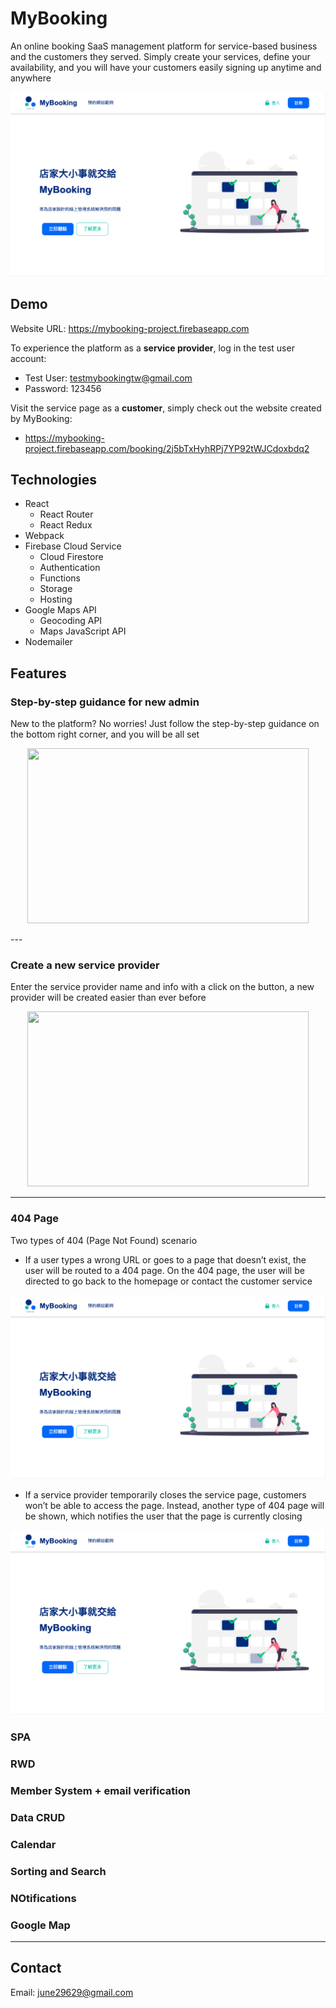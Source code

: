# MyBooking

An online booking SaaS management platform for service-based business and the customers they served. Simply create your services, define your availability, and you will have your customers easily signing up anytime and anywhere

![image](https://github.com/chun29/myBooking/blob/master/introImg/home.png?raw=true)

## Demo

Website URL: <https://mybooking-project.firebaseapp.com>

To experience the platform as a **service provider**, log in the test user account:

- Test User: testmybookingtw@gmail.com
- Password: 123456

Visit the service page as a **customer**, simply check out the website created by MyBooking:

- <https://mybooking-project.firebaseapp.com/booking/2j5bTxHyhRPj7YP92tWJCdoxbdq2>

## Technologies

- React
  - React Router
  - React Redux
- Webpack
- Firebase Cloud Service
  - Cloud Firestore
  - Authentication
  - Functions
  - Storage
  - Hosting
- Google Maps API
  - Geocoding API
  - Maps JavaScript API
- Nodemailer

## Features

### Step-by-step guidance for new admin

New to the platform? No worries! Just follow the step-by-step guidance on the bottom right corner, and you will be all set

<p align="center">
  <img width="450" height="280" src="https://media.giphy.com/media/XBuZaTHylhuAYek5zj/giphy.gif">
</p>
---

### Create a new service provider

Enter the service provider name and info with a click on the button, a new provider will be created easier than ever before

<p align="center">
  <img width="450" height="280" src="https://media.giphy.com/media/TH79sRF5lBQ6G43KzO/giphy.gif">
</p>

---

### 404 Page

Two types of 404 (Page Not Found) scenario

- If a user types a wrong URL or goes to a page that doesn’t exist, the user will be routed to a 404 page. On the 404 page, the user will be directed to go back to the homepage or contact the customer service

![image](https://github.com/chun29/myBooking/blob/master/introImg/home.png?raw=true)

- If a service provider temporarily closes the service page, customers won’t be able to access the page. Instead, another type of 404 page will be shown, which notifies the user that the page is currently closing

![image](https://github.com/chun29/myBooking/blob/master/introImg/home.png?raw=true)

### SPA

### RWD

### Member System + email verification

### Data CRUD

### Calendar

### Sorting and Search

### NOtifications

### Google Map

---

## Contact

Email: june29629@gmail.com
